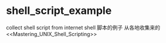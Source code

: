 shell_script_example
====================

collect shell script from internet
shell  脚本的例子 从各地收集来的
<<Mastering_UNIX_Shell_Scripting>>

